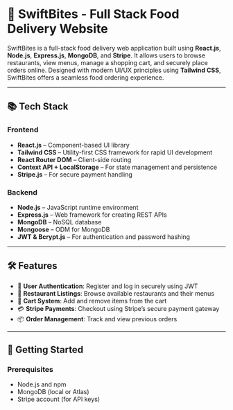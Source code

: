 # 🍔 SwiftBites - Full Stack Food Delivery Website

SwiftBites is a full-stack food delivery web application built using **React.js**, **Node.js**, **Express.js**, **MongoDB**, and **Stripe**. It allows users to browse restaurants, view menus, manage a shopping cart, and securely place orders online. Designed with modern UI/UX principles using **Tailwind CSS**, SwiftBites offers a seamless food ordering experience.

---

## 📚 Tech Stack

### Frontend
- **React.js** – Component-based UI library
- **Tailwind CSS** – Utility-first CSS framework for rapid UI development
- **React Router DOM** – Client-side routing
- **Context API + LocalStorage** – For state management and persistence
- **Stripe.js** – For secure payment handling

### Backend
- **Node.js** – JavaScript runtime environment
- **Express.js** – Web framework for creating REST APIs
- **MongoDB** – NoSQL database
- **Mongoose** – ODM for MongoDB
- **JWT & Bcrypt.js** – For authentication and password hashing

---

## 🛠 Features

- 🔐 **User Authentication**: Register and log in securely using JWT
- 🏪 **Restaurant Listings**: Browse available restaurants and their menus
- 🛒 **Cart System**: Add and remove items from the cart
- 💳 **Stripe Payments**: Checkout using Stripe’s secure payment gateway
- 📦 **Order Management**: Track and view previous orders

---

## 🔧 Getting Started

### Prerequisites
- Node.js and npm
- MongoDB (local or Atlas)
- Stripe account (for API keys)
